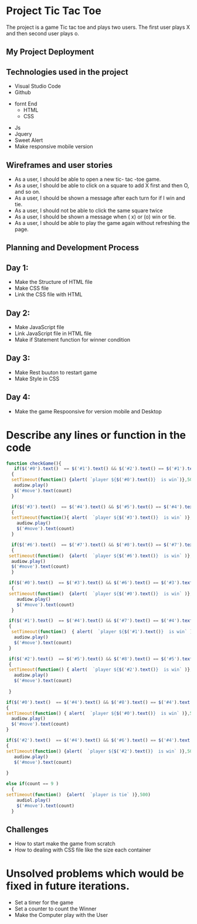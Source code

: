 <!-- md => markdown -->
<!-- Github markdown -->


<!-- heading part -->
#  Project Tic Tac Toe

The project is a game Tic tac toe and plays two users. The first user plays X and then second user plays o.

## My Project Deployment

## Technologies used in the project

* Visual Studio Code
* Github
- fornt End
   * HTML
   * CSS
* Js
* Jquery
* Sweet Alert
* Make responsive mobile version

## Wireframes and user stories

* As a user, I should be able to open a new tic- tac -toe game.
* As a user, I should be able to click on a square to add X first and then O, and so on.
* As a user, I should be shown a message after each turn for if I win and tie. 
* As a user, I should not be able to click the same square twice
* As a user, I should be shown a message when ( x) or  (o) win or tie.
* As a user, I should be able to play the game again without refreshing the page.


## Planning and Development Process

## Day 1:
* Make the Structure of HTML file 
* Make CSS file 
* Link the CSS file with HTML 
## Day 2:
* Make JavaScript file 
* Link JavaScript file in HTML file 
* Make if Statement function for winner condition
## Day 3:
* Make Rest buuton to restart game 
* Make Style in CSS 
## Day 4:
* Make the game Respoonsive for version mobile and Desktop

# Describe any lines or function in the code

```js
function checkGame(){
   if($('#0').text()  == $('#1').text() && $('#2').text() == $('#1').text() && $('#2').text() != "")
  {
  setTimeout(function() {alert( `player ${$('#0').text()}  is win`)},500)
   audiow.play()
   $('#move').text(count)
  }

  if($('#3').text()  == $('#4').text() && $('#5').text() == $('#4').text() && $('#5').text() != "")
  {
  setTimeout(function(){ alert(  `player ${$('#3').text()}  is win` )},500)
    audiow.play()
    $('#move').text(count)
  }

  if($('#6').text()  == $('#7').text() && $('#8').text() == $('#7').text() && $('#8').text() != "")
  {
 setTimeout(function()  {alert(  `player ${$('#6').text()}  is win` )},500)
  audiow.play()
  $('#move').text(count) 
  }

 if($('#0').text()  == $('#3').text() && $('#6').text() == $('#3').text() && $('#6').text() != "")
  {
 setTimeout(function()  {alert(  `player ${$('#0').text()}  is win` )},500)
    audiow.play()
    $('#move').text(count)
  }

 if($('#1').text()  == $('#4').text() && $('#7').text() == $('#4').text() && $('#7').text() != "")
 {
  setTimeout(function()  { alert(  `player ${$('#1').text()}  is win` )},500)
   audiow.play()
   $('#move').text(count) 
 }

 if($('#2').text()  == $('#5').text() && $('#8').text() == $('#5').text() && $('#8').text() != "")
 {
 setTimeout(function() { alert(  `player ${$('#2').text()}  is win` )},500)
   audiow.play()
   $('#move').text(count)
   
 }

if($('#0').text()  == $('#4').text() && $('#8').text() == $('#4').text() && $('#8').text() != "")
{
setTimeout(function() { alert(  `player ${$('#0').text()}  is win` )},500)
  audiow.play()
  $('#move').text(count)
}

if($('#2').text()  == $('#4').text() && $('#6').text() == $('#4').text() && $('#6').text() != "")
{
setTimeout(function() {alert(  `player ${$('#2').text()}  is win` )},500)
   audiow.play()
   $('#move').text(count) 
   
} 

else if(count == 9 ) 
  {
setTimeout(function()  {alert(  `player is tie` )},500) 
    audiol.play() 
    $('#move').text(count)
  }
```
## Challenges

* How to start make the game from scratch 
* How to dealing with CSS file like the size each container 






# Unsolved problems which would be fixed in future iterations.

* Set a timer for the game 
* Set a counter to count the Winner 
* Make the Computer play with the User 




